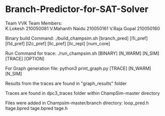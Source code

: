 # Branch-Predictor-for-SAT-Solver

Team VVK
Team Members:  
               K.Lokesh           210050081
               V.Mahanth Naidu    210050161
               V.Raja Gopal       210050160

Binary build Command:
./build_champsim.sh [branch_pred] [l1i_pref] [l1d_pref] [l2c_pref] [llc_pref] [llc_repl] [num_core]

Run Command for trace:
./run_champsim.sh [BINARY] [N_WARM] [N_SIM] [TRACE] [OPTION]

For Graph generation file:
python3 print_graph.py [TRACE] [N_WARM] [N_SIM]

Results from the traces are found in "graph_results" folder

Traces are found in dpc3_traces folder within ChampSim-master directory

Files were added in Champsim-master/branch directory:
 loop_pred.h ltage.bpred tage.bpred tage.h
